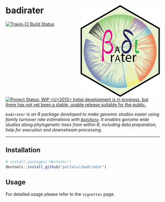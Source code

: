 
<!-- README.md is generated from README.Rmd. Please edit that file -->
badirater <img src="man/figures/logo.png" align="right" />
==========================================================

[![Travis-CI Build Status](https://travis-ci.org/palfalvi/badirater.svg?branch=master)](https://travis-ci.org/palfalvi/badirater) [![Project Status: WIP <U+2013> Initial development is in progress, but there has not yet been a stable, usable release suitable for the public.](https://www.repostatus.org/badges/latest/wip.svg)](https://www.repostatus.org/#wip)

*`badirater` is an R package developed to make genomic studies easier using family turnover rate estimations with [`BadiRate`](http://www.ub.edu/softevol/badirate/). It enables genome wide studies along phylogenetic trees from within R, including data preparation, help for execution and downstream processing.*

------------------------------------------------------------------------

Installation
------------

``` r
# install.packages('devtools')
devtools::install_github("palfalvi/badirater")
```

Usage
-----

For detailed usage please refer to the `vignettes` page.
